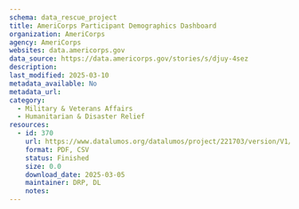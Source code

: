 ```yaml
---
schema: data_rescue_project 
title: AmeriCorps Participant Demographics Dashboard
organization: AmeriCorps
agency: AmeriCorps
websites: data.americorps.gov
data_source: https://data.americorps.gov/stories/s/djuy-4sez
description: 
last_modified: 2025-03-10
metadata_available: No
metadata_url: 
category:
  - Military & Veterans Affairs 
  - Humanitarian & Disaster Relief 
resources:
  - id: 370
    url: https://www.datalumos.org/datalumos/project/221703/version/V1/view
    format: PDF, CSV
    status: Finished
    size: 0.0
    download_date: 2025-03-05
    maintainer: DRP, DL
    notes: 
---
```

